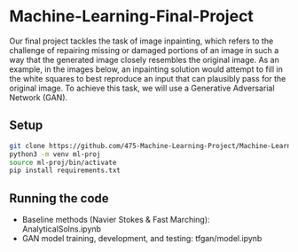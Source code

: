 # Machine-Learning-Final-Project

Our final project tackles the task of image inpainting, which refers to the challenge of repairing missing or damaged portions of an image in such a way that the generated image closely resembles the original image. As an example, in the images below, an inpainting solution would attempt to fill in the white squares to best reproduce an input that can plausibly pass for the original image. To achieve this task, we will use a Generative Adversarial Network (GAN).

## Setup
```sh
git clone https://github.com/475-Machine-Learning-Project/Machine-Learning-Final-Project.git
python3 -m venv ml-proj
source ml-proj/bin/activate
pip install requirements.txt
```

## Running the code
- Baseline methods (Navier Stokes & Fast Marching): AnalyticalSolns.ipynb
- GAN model training, development, and testing: tfgan/model.ipynb
